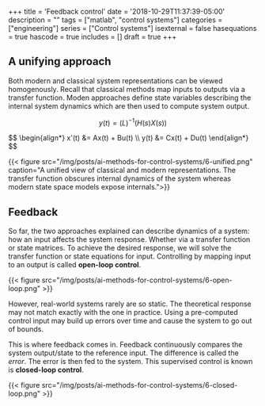+++
title = 'Feedback control'
date = '2018-10-29T11:37:39-05:00'
description = ""
tags = ["matlab", "control systems"]
categories = ["engineering"]
series = ["Control systems"]
isexternal = false
hasequations = true
hascode = true
includes = []
draft = true
+++

## A unifying approach

Both modern and classical system representations can be viewed homogenously. Recall that classical methods map inputs to outputs via a transfer function. Moden approaches define state variables describing the internal system dynamics which are then used to compute system output.

$$
y(t) = \mathcal(L)^{-1} \left(H(s) X(s) \right)
$$

<div>$$
\begin{align*}
x'(t) &= Ax(t) + Bu(t)  \\
y(t) &= Cx(t) + Du(t)
\end{align*}
$$</div>

{{< figure src="/img/posts/ai-methods-for-control-systems/6-unified.png" caption="A unified view of classical and modern representations. The transfer function obscures internal dynamics of the system whereas modern state space models expose internals.">}}

## Feedback

So far, the two approaches explained can describe dynamics of a system: how an input affects the system response. Whether via a transfer function or state matrices. To achieve the desired response, we will solve the transfer function or state equations for input. Controlling by mapping input to an output is called **open-loop control**.

{{< figure src="/img/posts/ai-methods-for-control-systems/6-open-loop.png" >}}

However, real-world systems rarely are so static. The theoretical response may not match exactly with the one in practice. Using a pre-computed control input may build up errors over time and cause the system to go out of bounds.

This is where feedback comes in. Feedback continuously compares the system output/state to the reference input. The difference is called the *error*. The error is then fed to the system. This supervised control is known is **closed-loop control**.

{{< figure src="/img/posts/ai-methods-for-control-systems/6-closed-loop.png" >}}

[1]: http://ctms.engin.umich.edu/CTMS/index.php?example=Introduction&section=ControlStateSpace
